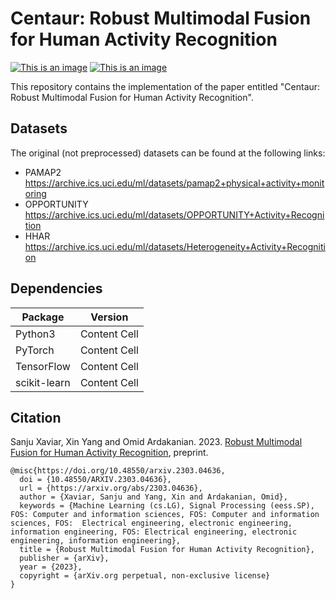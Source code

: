 # Centaur: Robust Multimodal Fusion for Human Activity Recognition
[![This is an image](https://img.shields.io/badge/arXiv-2303.04636-darkred)](https://arxiv.org/abs/2303.04636)
[![This is an image](https://img.shields.io/badge/license-MIT-green)](https://github.com/Sanju-Xaviar/Centaur/blob/main/LICENSE.md)

This repository contains the implementation of the paper entitled "Centaur: Robust Multimodal Fusion for Human Activity Recognition".

## Datasets
The original (not preprocessed) datasets can be found at the following links:

 * PAMAP2 https://archive.ics.uci.edu/ml/datasets/pamap2+physical+activity+monitoring
 * OPPORTUNITY https://archive.ics.uci.edu/ml/datasets/OPPORTUNITY+Activity+Recognition
 * HHAR https://archive.ics.uci.edu/ml/datasets/Heterogeneity+Activity+Recognition


## Dependencies
Package       | Version
------------- | -------------
Python3       | Content Cell
PyTorch       | Content Cell
TensorFlow    | Content Cell
scikit-learn  | Content Cell

## Citation
Sanju Xaviar, Xin Yang and Omid Ardakanian. 2023. [Robust Multimodal Fusion for Human Activity Recognition](https://arxiv.org/abs/2303.04636), preprint.
```
@misc{https://doi.org/10.48550/arxiv.2303.04636,
  doi = {10.48550/ARXIV.2303.04636},
  url = {https://arxiv.org/abs/2303.04636}, 
  author = {Xaviar, Sanju and Yang, Xin and Ardakanian, Omid}, 
  keywords = {Machine Learning (cs.LG), Signal Processing (eess.SP), FOS: Computer and information sciences, FOS: Computer and information sciences, FOS:  Electrical engineering, electronic engineering, information engineering, FOS: Electrical engineering, electronic engineering, information engineering},
  title = {Robust Multimodal Fusion for Human Activity Recognition},
  publisher = {arXiv},
  year = {2023},
  copyright = {arXiv.org perpetual, non-exclusive license}
}
```
